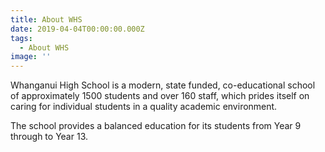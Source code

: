 ```yaml
---
title: About WHS
date: 2019-04-04T00:00:00.000Z
tags:
  - About WHS
image: ''
---
```

Whanganui High School is a modern, state funded, co-educational school of approximately 1500 students and over 160 staff, which prides itself on caring for individual students in a quality academic environment.

The school provides a balanced education for its students from Year 9 through to Year 13.